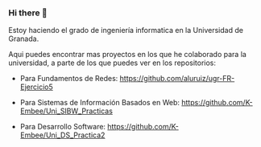 ### Hi there 👋

Estoy haciendo el grado de ingeniería informatica en la Universidad de Granada.

Aqui puedes encontrar mas proyectos en los que he colaborado para la universidad, a parte de los que puedes ver en los repositorios:

* Para Fundamentos de Redes:
https://github.com/aluruiz/ugr-FR-Ejercicio5

* Para Sistemas de Información Basados en Web:
https://github.com/K-Embee/Uni_SIBW_Practicas

* Para Desarrollo Software:
https://github.com/K-Embee/Uni_DS_Practica2


<!--
**monicordovilla/monicordovilla** is a ✨ _special_ ✨ repository because its `README.md` (this file) appears on your GitHub profile.

Here are some ideas to get you started:

- 🔭 I’m currently working on ...
- 🌱 I’m currently learning ...
- 👯 I’m looking to collaborate on ...
- 🤔 I’m looking for help with ...
- 💬 Ask me about ...
- 📫 How to reach me: ...
- 😄 Pronouns: ...
- ⚡ Fun fact: ...
-->

